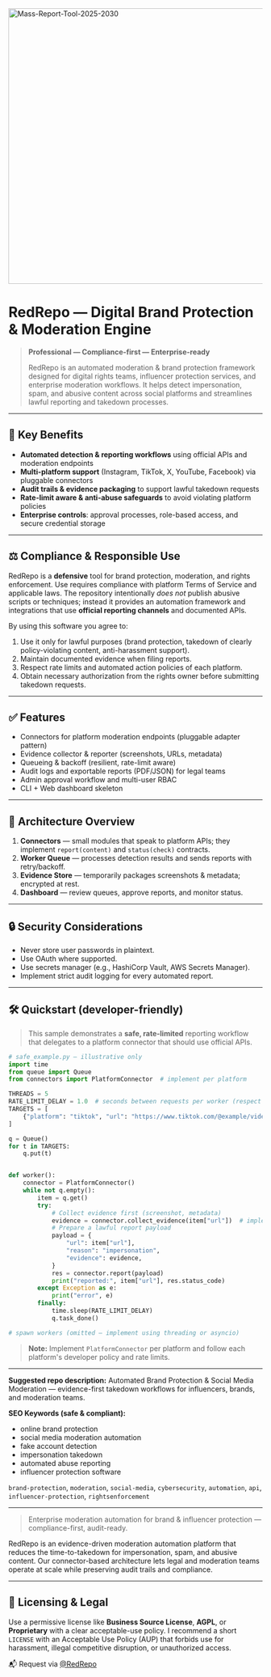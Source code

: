 <!--
#️⃣ Tags:
content takedown automation, high-volume reporting tool, tiktok violation reporter, fake account removal bot, telegram moderation framework, brand protection toolkit, shadow enforcement system, redrepo, social media abuse remover, digital rights enforcement
📚 Keywords:
bulk report automation, rapid account takedown, abuse response workflow, private moderation engine, multi-platform enforcement, stealth report automation, influencer protection software, impersonation removal system, policy violation reporter
-->
<img width="968" height="545" alt="Mass-Report-Tool-2025-2030" src="https://github.com/user-attachments/assets/e07c2cd9-beaa-4129-a6bc-4cff118e4a38" />

# RedRepo — Digital Brand Protection & Moderation Engine

> **Professional — Compliance-first — Enterprise-ready**
>
> RedRepo is an automated moderation & brand protection framework designed for digital rights teams, influencer protection services, and enterprise moderation workflows. It helps detect impersonation, spam, and abusive content across social platforms and streamlines lawful reporting and takedown processes.

---

## 🚀 Key Benefits

* **Automated detection & reporting workflows** using official APIs and moderation endpoints
* **Multi-platform support** (Instagram, TikTok, X, YouTube, Facebook) via pluggable connectors
* **Audit trails & evidence packaging** to support lawful takedown requests
* **Rate-limit aware & anti-abuse safeguards** to avoid violating platform policies
* **Enterprise controls**: approval processes, role-based access, and secure credential storage

---

## ⚖️ Compliance & Responsible Use

RedRepo is a **defensive** tool for brand protection, moderation, and rights enforcement. Use requires compliance with platform Terms of Service and applicable laws. The repository intentionally *does not* publish abusive scripts or techniques; instead it provides an automation framework and integrations that use **official reporting channels** and documented APIs.

By using this software you agree to:

1. Use it only for lawful purposes (brand protection, takedown of clearly policy-violating content, anti-harassment support).
2. Maintain documented evidence when filing reports.
3. Respect rate limits and automated action policies of each platform.
4. Obtain necessary authorization from the rights owner before submitting takedown requests.

---

## ✅ Features

* Connectors for platform moderation endpoints (pluggable adapter pattern)
* Evidence collector & reporter (screenshots, URLs, metadata)
* Queueing & backoff (resilient, rate-limit aware)
* Audit logs and exportable reports (PDF/JSON) for legal teams
* Admin approval workflow and multi-user RBAC
* CLI + Web dashboard skeleton

---

## 🧩 Architecture Overview

1. **Connectors** — small modules that speak to platform APIs; they implement `report(content)` and `status(check)` contracts.
2. **Worker Queue** — processes detection results and sends reports with retry/backoff.
3. **Evidence Store** — temporarily packages screenshots & metadata; encrypted at rest.
4. **Dashboard** — review queues, approve reports, and monitor status.

---

## 🔒 Security Considerations

* Never store user passwords in plaintext.
* Use OAuth where supported.
* Use secrets manager (e.g., HashiCorp Vault, AWS Secrets Manager).
* Implement strict audit logging for every automated report.

---

## 🛠 Quickstart (developer-friendly)

> This sample demonstrates a **safe, rate-limited** reporting workflow that delegates to a platform connector that should use official APIs.

```python
# safe_example.py — illustrative only
import time
from queue import Queue
from connectors import PlatformConnector  # implement per platform

THREADS = 5
RATE_LIMIT_DELAY = 1.0  # seconds between requests per worker (respect platform limits)
TARGETS = [
    {"platform": "tiktok", "url": "https://www.tiktok.com/@example/video/123"},
]

q = Queue()
for t in TARGETS:
    q.put(t)


def worker():
    connector = PlatformConnector()
    while not q.empty():
        item = q.get()
        try:
            # Collect evidence first (screenshot, metadata)
            evidence = connector.collect_evidence(item["url"])  # implement securely
            # Prepare a lawful report payload
            payload = {
                "url": item["url"],
                "reason": "impersonation",
                "evidence": evidence,
            }
            res = connector.report(payload)
            print("reported:", item["url"], res.status_code)
        except Exception as e:
            print("error", e)
        finally:
            time.sleep(RATE_LIMIT_DELAY)
            q.task_done()

# spawn workers (omitted — implement using threading or asyncio)
```

> **Note:** Implement `PlatformConnector` per platform and follow each platform's developer policy and rate limits.
> 
---


**Suggested repo description:**
Automated Brand Protection & Social Media Moderation — evidence-first takedown workflows for influencers, brands, and moderation teams.

**SEO Keywords (safe & compliant):**

* online brand protection
* social media moderation automation
* fake account detection
* impersonation takedown
* automated abuse reporting
* influencer protection software

`brand-protection`, `moderation`, `social-media`, `cybersecurity`, `automation`, `api`, `influencer-protection`, `rightsenforcement`

---

> Enterprise moderation automation for brand & influencer protection — compliance-first, audit-ready.


RedRepo is an evidence-driven moderation automation platform that reduces the time-to-takedown for impersonation, spam, and abusive content. Our connector-based architecture lets legal and moderation teams operate at scale while preserving audit trails and compliance.

---

## 🧾 Licensing & Legal

Use a permissive license like **Business Source License**, **AGPL**, or **Proprietary** with a clear acceptable-use policy. I recommend a short `LICENSE` with an Acceptable Use Policy (AUP) that forbids use for harassment, illegal competitive disruption, or unauthorized access.

📬 Request via [@RedRepo](https://t.me/RedRepo)
